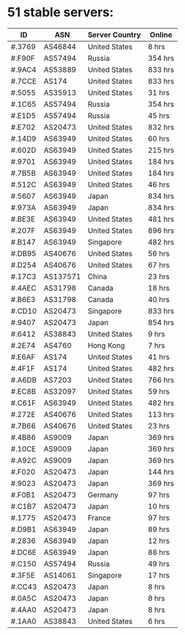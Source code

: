 # 51 stable servers:

| ID | ASN | Server Country | Online |
| ------ | ------ | ------ | ------ |
| #.3769 | AS46844 | United States | 8 hrs |
| #.F90F | AS57494 | Russia | 354 hrs |
| #.9AC4 | AS53889 | United States | 833 hrs |
| #.7CCE | AS174 | United States | 833 hrs |
| #.5055 | AS35913 | United States | 31 hrs |
| #.1C65 | AS57494 | Russia | 354 hrs |
| #.E1D5 | AS57494 | Russia | 45 hrs |
| #.E702 | AS20473 | United States | 832 hrs |
| #.14D9 | AS63949 | United States | 60 hrs |
| #.602D | AS63949 | United States | 215 hrs |
| #.9701 | AS63949 | United States | 184 hrs |
| #.7B5B | AS63949 | United States | 184 hrs |
| #.512C | AS63949 | United States | 46 hrs |
| #.5607 | AS63949 | Japan | 834 hrs |
| #.973A | AS63949 | Japan | 834 hrs |
| #.BE3E | AS63949 | United States | 481 hrs |
| #.207F | AS63949 | United States | 896 hrs |
| #.B147 | AS63949 | Singapore | 482 hrs |
| #.DB95 | AS40676 | United States | 56 hrs |
| #.D254 | AS40676 | United States | 67 hrs |
| #.17C3 | AS137571 | China | 23 hrs |
| #.4AEC | AS31798 | Canada | 18 hrs |
| #.B6E3 | AS31798 | Canada | 40 hrs |
| #.CD10 | AS20473 | Singapore | 833 hrs |
| #.9407 | AS20473 | Japan | 854 hrs |
| #.6412 | AS38843 | United States | 9 hrs |
| #.2E74 | AS4760 | Hong Kong | 7 hrs |
| #.E6AF | AS174 | United States | 41 hrs |
| #.4F1F | AS174 | United States | 482 hrs |
| #.A6DB | AS7203 | United States | 766 hrs |
| #.EC8B | AS32097 | United States | 59 hrs |
| #.C61F | AS63949 | United States | 482 hrs |
| #.272E | AS40676 | United States | 113 hrs |
| #.7B66 | AS40676 | United States | 23 hrs |
| #.4B86 | AS9009 | Japan | 369 hrs |
| #.10CE | AS9009 | Japan | 369 hrs |
| #.A92C | AS9009 | Japan | 369 hrs |
| #.F020 | AS20473 | Japan | 144 hrs |
| #.9023 | AS20473 | Japan | 369 hrs |
| #.F0B1 | AS20473 | Germany | 97 hrs |
| #.C1B7 | AS20473 | Japan | 10 hrs |
| #.1775 | AS20473 | France | 97 hrs |
| #.D9B1 | AS63949 | Japan | 89 hrs |
| #.2836 | AS63949 | Japan | 12 hrs |
| #.DC6E | AS63949 | Japan | 88 hrs |
| #.C150 | AS57494 | Russia | 49 hrs |
| #.3F5E | AS14061 | Singapore | 17 hrs |
| #.CC43 | AS20473 | Japan | 8 hrs |
| #.0A5C | AS20473 | Japan | 8 hrs |
| #.4AA0 | AS20473 | Japan | 8 hrs |
| #.1AA0 | AS38843 | United States | 6 hrs |

